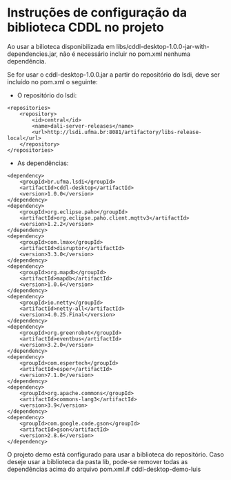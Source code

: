 # Instruções de configuração da biblioteca CDDL no projeto

Ao usar a bilioteca disponibilizada em libs/cddl-desktop-1.0.0-jar-with-dependencies.jar, não é necessário incluir no pom.xml nenhuma dependência.

Se for usar o cddl-desktop-1.0.0.jar a partir do repositório do lsdi, deve ser incluído no pom.xml o seguinte:

- O repositório do lsdi:

```
<repositories>
    <repository>
        <id>central</id>
        <name>dali-server-releases</name>
        <url>http://lsdi.ufma.br:8081/artifactory/libs-release-local</url>
    </repository>
</repositories>
```
    
- As dependências:
    
```
<dependency>
    <groupId>br.ufma.lsdi</groupId>
    <artifactId>cddl-desktop</artifactId>
    <version>1.0.0</version>
</dependency>
<dependency>
    <groupId>org.eclipse.paho</groupId>
    <artifactId>org.eclipse.paho.client.mqttv3</artifactId>
    <version>1.2.2</version>
</dependency>
<dependency>
    <groupId>com.lmax</groupId>
    <artifactId>disruptor</artifactId>
    <version>3.3.0</version>
</dependency>
<dependency>
    <groupId>org.mapdb</groupId>
    <artifactId>mapdb</artifactId>
    <version>1.0.6</version>
</dependency>
<dependency>
    <groupId>io.netty</groupId>
    <artifactId>netty-all</artifactId>
    <version>4.0.25.Final</version>
</dependency>
<dependency>
    <groupId>org.greenrobot</groupId>
    <artifactId>eventbus</artifactId>
    <version>3.2.0</version>
</dependency>
<dependency>
    <groupId>com.espertech</groupId>
    <artifactId>esper</artifactId>
    <version>7.1.0</version>
</dependency>
<dependency>
    <groupId>org.apache.commons</groupId>
    <artifactId>commons-lang3</artifactId>
    <version>3.9</version>
</dependency>
<dependency>
    <groupId>com.google.code.gson</groupId>
    <artifactId>gson</artifactId>
    <version>2.8.6</version>
</dependency>
```
O projeto demo está configurado para usar a biblioteca do repositório. Caso deseje usar a biblioteca da pasta lib, pode-se remover todas as dependências acima do arquivo pom.xml.# cddl-desktop-demo-luis
